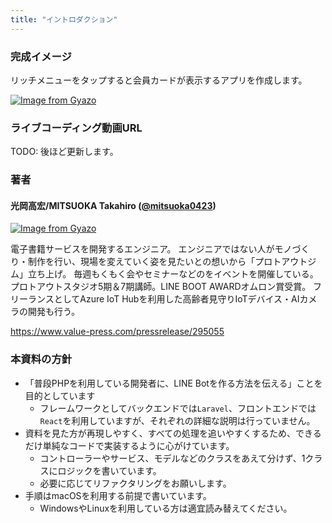 ```yaml
---
title: "イントロダクション"
---
```


### 完成イメージ

リッチメニューをタップすると会員カードが表示するアプリを作成します。

[![Image from Gyazo](https://i.gyazo.com/7585cc1593670d12a2e66769f0800567.gif)](https://gyazo.com/7585cc1593670d12a2e66769f0800567)

### ライブコーディング動画URL

TODO: 後ほど更新します。

### 著者

#### 光岡高宏/MITSUOKA Takahiro ([@mitsuoka0423](https://twitter.com/mitsuoka0423))

[![Image from Gyazo](https://i.gyazo.com/25ab3c97aff9ac1835bf82e0dc35e997.jpg)](https://gyazo.com/25ab3c97aff9ac1835bf82e0dc35e997)

電子書籍サービスを開発するエンジニア。
エンジニアではない人がモノづくり・制作を行い、現場を変えていく姿を見たいとの想いから「プロトアウトジム」立ち上げ。
毎週もくもく会やセミナーなどのをイベントを開催している。プロトアウトスタジオ5期＆7期講師。LINE BOOT AWARDオムロン賞受賞。
フリーランスとしてAzure IoT Hubを利用した高齢者見守りIoTデバイス・AIカメラの開発も行う。

https://www.value-press.com/pressrelease/295055

### 本資料の方針

- 「普段PHPを利用している開発者に、LINE Botを作る方法を伝える」ことを目的としています
  - フレームワークとしてバックエンドでは`Laravel`、フロントエンドでは`React`を利用していますが、それぞれの詳細な説明は行っていません。
- 資料を見た方が再現しやすく、すべての処理を追いやすくするため、できるだけ単純なコードで実装するように心がけています。
  - コントローラーやサービス、モデルなどのクラスをあえて分けず、1クラスにロジックを書いています。
  - 必要に応じてリファクタリングをお願いします。
- 手順はmacOSを利用する前提で書いています。
  - WindowsやLinuxを利用している方は適宜読み替えてください。
